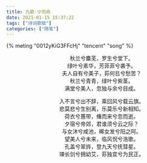 ```yaml
---
title: 九歌·少司命
date: 2021-01-15 15:37:22
tags: ["诗词歌赋"]
categories: ["随笔"]
---
```


{% meting "0012yKiG3FFcHj" "tencent" "song" %}
</br>

<center>

秋兰兮麋芜，罗生兮堂下。</br>
绿叶兮素华，芳菲菲兮袭予。</br>
夫人自有兮美子，荪何㠯兮愁苦？</br>
秋兰兮青青，绿叶兮紫茎。</br>
满堂兮美人，忽独与余兮目成。</br>
<!--more-->
入不言兮出不辞，乘回风兮载云旗。</br>
悲莫悲兮生别离，乐莫乐兮新相知。</br>
荷衣兮蕙带，儵而来兮忽而逝。</br>
夕宿兮帝郊，君谁须兮云之际？</br>
与女沐兮咸池，晞女发兮阳之阿。</br>
望美人兮未来，临风怳兮浩歌。</br>
孔盖兮翠旍，登九天兮抚彗星。</br>
竦长剑兮拥幼艾，荪独宜兮为民正。</br>

</center>
